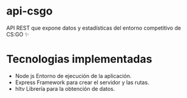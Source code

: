 # api-csgo
API REST que expone datos y estadísticas del entorno competitivo de CS:GO ✨
# Tecnologias implementadas
- Node js Entorno de ejecución de la aplicación.
- Express Framework para crear el servidor y las rutas.
- hltv Librería para la obtención de datos.
